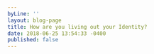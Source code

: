 ```yaml
---
byLine: ''
layout: blog-page
title: How are you living out your Identity?
date: 2018-06-25 13:54:33 -0400
published: false
---
```

